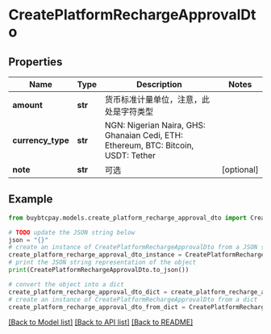 # CreatePlatformRechargeApprovalDto


## Properties

Name | Type | Description | Notes
------------ | ------------- | ------------- | -------------
**amount** | **str** | 货币标准计量单位，注意，此处是字符类型 | 
**currency_type** | **str** | NGN: Nigerian Naira, GHS: Ghanaian Cedi, ETH: Ethereum, BTC: Bitcoin, USDT: Tether | 
**note** | **str** | 可选 | [optional] 

## Example

```python
from buybtcpay.models.create_platform_recharge_approval_dto import CreatePlatformRechargeApprovalDto

# TODO update the JSON string below
json = "{}"
# create an instance of CreatePlatformRechargeApprovalDto from a JSON string
create_platform_recharge_approval_dto_instance = CreatePlatformRechargeApprovalDto.from_json(json)
# print the JSON string representation of the object
print(CreatePlatformRechargeApprovalDto.to_json())

# convert the object into a dict
create_platform_recharge_approval_dto_dict = create_platform_recharge_approval_dto_instance.to_dict()
# create an instance of CreatePlatformRechargeApprovalDto from a dict
create_platform_recharge_approval_dto_from_dict = CreatePlatformRechargeApprovalDto.from_dict(create_platform_recharge_approval_dto_dict)
```
[[Back to Model list]](../README.md#documentation-for-models) [[Back to API list]](../README.md#documentation-for-api-endpoints) [[Back to README]](../README.md)


